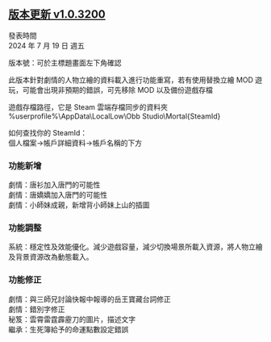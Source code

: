 ## [版本更新 v1.0.3200](https://store.steampowered.com/news/app/1859910/view/4352249866651241624?l=tchinese)

發表時間  
2024 年 7 月 19 日 週五

版本號：可於主標題畫面左下角確認

此版本針對劇情的人物立繪的資料載入進行功能重寫，若有使用替換立繪 MOD 遊玩，可能會出現非預期的錯誤，可先移除 MOD 以及備份遊戲存檔

遊戲存檔路徑，它是 Steam 雲端存檔同步的資料夾  
%userprofile%\AppData\LocalLow\Obb Studio\Mortal\{SteamId}

如何查找你的 SteamId：  
個人檔案->帳戶詳細資料->帳戶名稱的下方

### 功能新增

劇情：唐衫加入唐門的可能性  
劇情：唐嬌嬌加入唐門的可能性  
劇情：小師妹成親，新增背小師妹上山的插圖

### 功能調整

系統：穩定性及效能優化。減少遊戲容量，減少切換場景所載入資源，將人物立繪及背景資源改為動態載入。

### 功能修正

劇情：與三師兄討論快報中報導的岳王寶藏台詞修正  
劇情：錯別字修正  
秘笈：雲霄雷霆霹靂刀的圖片，描述文字  
繼承：生死簿給予的命運點數設定錯誤
